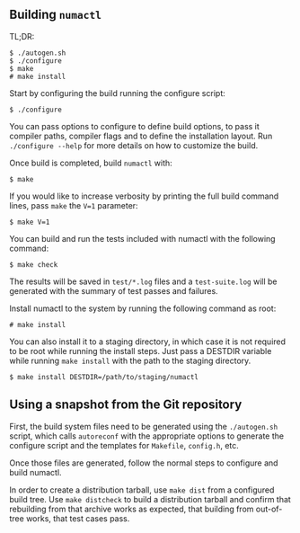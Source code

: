 ## Building `numactl`

TL;DR:

```shell
$ ./autogen.sh
$ ./configure
$ make
# make install
```

Start by configuring the build running the configure script:

```shell
$ ./configure
```

You can pass options to configure to define build options, to pass it
compiler paths, compiler flags and to define the installation layout. Run
`./configure --help` for more details on how to customize the build.

Once build is completed, build `numactl` with:

```shell
$ make
```

If you would like to increase verbosity by printing the full build command
lines, pass `make` the `V=1` parameter:

```shell
$ make V=1
```

You can build and run the tests included with numactl with the following
command:

```shell
$ make check
```

The results will be saved in `test/*.log` files and a `test-suite.log` will be
generated with the summary of test passes and failures.

Install numactl to the system by running the following command as root:

```shell
# make install
```

You can also install it to a staging directory, in which case it is not
required to be root while running the install steps. Just pass a DESTDIR
variable while running `make install` with the path to the staging
directory.

```shell
$ make install DESTDIR=/path/to/staging/numactl
```

## Using a snapshot from the Git repository

First, the build system files need to be generated using the `./autogen.sh`
script, which calls `autoreconf` with the appropriate options to generate the
configure script and the templates for `Makefile`, `config.h`, etc.

Once those files are generated, follow the normal steps to configure and
build numactl.

In order to create a distribution tarball, use `make dist` from a configured
build tree. Use `make distcheck` to build a distribution tarball and confirm
that rebuilding from that archive works as expected, that building from
out-of-tree works, that test cases pass.

